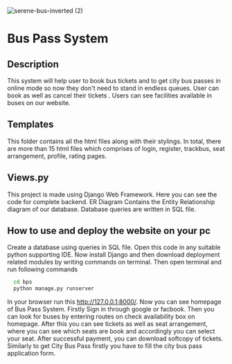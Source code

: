 
![serene-bus-inverted (2)](https://user-images.githubusercontent.com/85924566/163560670-a6b729fd-aea2-48a5-9e7c-cc7282abd823.png)
# Bus Pass System

## Description
This system will help user to book bus tickets and to get 
city bus passes in online mode so now they don't need to 
stand in endless queues. User can book as well as cancel
their tickets . Users can see facilities available in
buses on our website.

## Templates
This folder contains all the html files along with their stylings. In total, there are
more than 15 html files which comprises of login, register, trackbus, seat arrangement, profile,
rating pages.
 
## Views.py
This project is made using Django Web Framework. Here you can see the code for complete 
backend. ER Diagram Contains the Entity Relationship diagram of our database.
Database queries are written in SQL file.

## How to use and deploy the website on your pc
Create a database using queries in SQL file. Open this code in any suitable python supporting IDE.
Now install Django and then download deployment related modules by writing commands on terminal.
Then open terminal and run following commands 
```bash
  cd bps
  python manage.py runserver
```
In your browser run this http://127.0.0.1:8000/. Now you can see 
homepage of Bus Pass System. Firstly Sign in through google or facbook.
Then you can look for buses by entering routes on check availability 
box on homepage. After this you can see tickets as well as seat arrangement, 
where you can see which seats are book and accordingly you can select your seat.
After successful payment, you can download softcopy of tickets.
Similarly to get City Bus Pass firstly you have to fill the city bus pass
application form.












